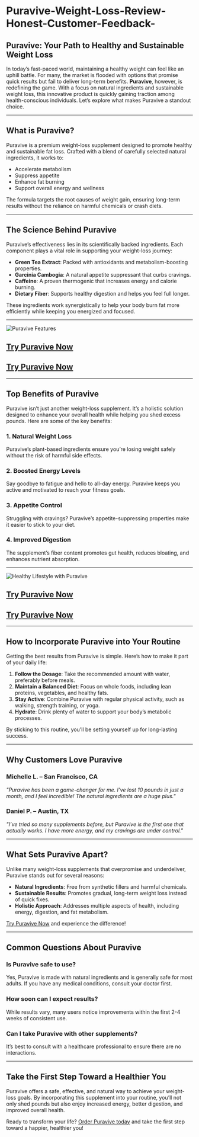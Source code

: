 # Puravive-Weight-Loss-Review-Honest-Customer-Feedback-


## Puravive: Your Path to Healthy and Sustainable Weight Loss

In today’s fast-paced world, maintaining a healthy weight can feel like an uphill battle. For many, the market is flooded with options that promise quick results but fail to deliver long-term benefits. **Puravive**, however, is redefining the game. With a focus on natural ingredients and sustainable weight loss, this innovative product is quickly gaining traction among health-conscious individuals. Let’s explore what makes Puravive a standout choice.

---

## What is Puravive?

Puravive is a premium weight-loss supplement designed to promote healthy and sustainable fat loss. Crafted with a blend of carefully selected natural ingredients, it works to:

- Accelerate metabolism
- Suppress appetite
- Enhance fat burning
- Support overall energy and wellness

The formula targets the root causes of weight gain, ensuring long-term results without the reliance on harmful chemicals or crash diets.

---

## The Science Behind Puravive

Puravive’s effectiveness lies in its scientifically backed ingredients. Each component plays a vital role in supporting your weight-loss journey:

- **Green Tea Extract**: Packed with antioxidants and metabolism-boosting properties.
- **Garcinia Cambogia**: A natural appetite suppressant that curbs cravings.
- **Caffeine**: A proven thermogenic that increases energy and calorie burning.
- **Dietary Fiber**: Supports healthy digestion and helps you feel full longer.

These ingredients work synergistically to help your body burn fat more efficiently while keeping you energized and focused.

---

![Puravive Features](https://github.com/user-attachments/assets/9e779f6e-3908-44ff-b733-e06f65b30477)
## [Try Puravive Now](https://tinyurl.com/bdev4nn2) 
## [Try Puravive Now](https://tinyurl.com/bdev4nn2) 

---

## Top Benefits of Puravive

Puravive isn’t just another weight-loss supplement. It’s a holistic solution designed to enhance your overall health while helping you shed excess pounds. Here are some of the key benefits:

### 1. **Natural Weight Loss**
Puravive’s plant-based ingredients ensure you’re losing weight safely without the risk of harmful side effects.

### 2. **Boosted Energy Levels**
Say goodbye to fatigue and hello to all-day energy. Puravive keeps you active and motivated to reach your fitness goals.

### 3. **Appetite Control**
Struggling with cravings? Puravive’s appetite-suppressing properties make it easier to stick to your diet.

### 4. **Improved Digestion**
The supplement’s fiber content promotes gut health, reduces bloating, and enhances nutrient absorption.

---

![Healthy Lifestyle with Puravive](https://github.com/user-attachments/assets/a5db1d0c-dfcf-4274-b189-06d5f644ddbc)

## [Try Puravive Now](https://tinyurl.com/bdev4nn2) 
## [Try Puravive Now](https://tinyurl.com/bdev4nn2) 

---

## How to Incorporate Puravive into Your Routine

Getting the best results from Puravive is simple. Here’s how to make it part of your daily life:

1. **Follow the Dosage**: Take the recommended amount with water, preferably before meals.
2. **Maintain a Balanced Diet**: Focus on whole foods, including lean proteins, vegetables, and healthy fats.
3. **Stay Active**: Combine Puravive with regular physical activity, such as walking, strength training, or yoga.
4. **Hydrate**: Drink plenty of water to support your body’s metabolic processes.

By sticking to this routine, you’ll be setting yourself up for long-lasting success.

---

## Why Customers Love Puravive

### Michelle L. – San Francisco, CA
*"Puravive has been a game-changer for me. I’ve lost 10 pounds in just a month, and I feel incredible! The natural ingredients are a huge plus."*

### Daniel P. – Austin, TX
*"I’ve tried so many supplements before, but Puravive is the first one that actually works. I have more energy, and my cravings are under control."*

---

## What Sets Puravive Apart?

Unlike many weight-loss supplements that overpromise and underdeliver, Puravive stands out for several reasons:

- **Natural Ingredients**: Free from synthetic fillers and harmful chemicals.
- **Sustainable Results**: Promotes gradual, long-term weight loss instead of quick fixes.
- **Holistic Approach**: Addresses multiple aspects of health, including energy, digestion, and fat metabolism.

[Try Puravive Now](https://tinyurl.com/bdev4nn2) and experience the difference!

---

## Common Questions About Puravive

### Is Puravive safe to use?
Yes, Puravive is made with natural ingredients and is generally safe for most adults. If you have any medical conditions, consult your doctor first.

### How soon can I expect results?
While results vary, many users notice improvements within the first 2-4 weeks of consistent use.

### Can I take Puravive with other supplements?
It’s best to consult with a healthcare professional to ensure there are no interactions.

---

## Take the First Step Toward a Healthier You

Puravive offers a safe, effective, and natural way to achieve your weight-loss goals. By incorporating this supplement into your routine, you’ll not only shed pounds but also enjoy increased energy, better digestion, and improved overall health.

Ready to transform your life? [Order Puravive today](https://tinyurl.com/bdev4nn2) and take the first step toward a happier, healthier you!



